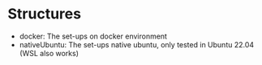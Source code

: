 # Structures
   - docker: The set-ups on docker environment
   - nativeUbuntu: The set-ups native ubuntu, only tested in Ubuntu 22.04 (WSL also works)
```